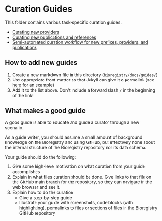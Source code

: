 # Curation Guides

This folder contains various task-specific curation guides.

- [Curating new providers](curation/providers)
- [Curating new publications and references](curation/publications)
- [Semi-automated curation workflow for new prefixes, providers, and publications](curation/literature)

## How to add new guides

1. Create a new markdown file in this directory (`bioregistry/docs/guides/`)
2. Use appropriate front-matter so that Jekyll can give it a permalink (see
   [here](https://github.com/biopragmatics/bioregistry/blob/fe2a685503ae2c9ff863908bf885c71fd240c21d/docs/guides/providers.md?plain=1#L1-L5)
   for an example)
3. Add it to the list above. Don't include a forward slash `/` in the beginning
   of the link!

## What makes a good guide

A good guide is able to educate and guide a curator through a new scenario.

As a guide writer, you should assume a small amount of background knowledge on
the Bioregistry and using GitHub, but effectively none about the internal
structure of the Bioregistry repository nor its data schema.

Your guide should do the following:

1. Give some high-level motivation on what curation from your guide accomplishes
2. Explain in what files curation should be done. Give links to that file on the
   GitHub main branch for the repository, so they can navigate in the web
   browser and see it.
3. Explain how to do the curation
   - Give a step-by-step guide
   - Illustrate your guide with screenshots, code blocks (with highlighting),
     permalinks to files or sections of files in the Bioregistry GitHub
     repository
